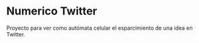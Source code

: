 # Numerico Twitter #
Proyecto para ver como autómata celular el esparcimiento de una idea en Twitter.